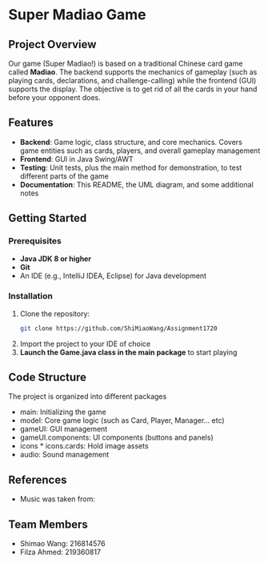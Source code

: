 # Super Madiao Game

## Project Overview
Our game (Super Madiao!) is based on a traditional Chinese card game called **Madiao**. The backend supports the mechanics of gameplay (such as playing cards, declarations, and challenge-calling) while the frontend (GUI) supports the display. The objective is to get rid of all the cards in your hand before your opponent does.

## Features
- **Backend**: Game logic, class structure, and core mechanics. Covers game entities such as cards, players, and overall gameplay management
- **Frontend**: GUI in Java Swing/AWT
- **Testing**: Unit tests, plus the main method for demonstration, to test different parts of the game
- **Documentation**: This README, the UML diagram, and some additional notes

## Getting Started

### Prerequisites
- **Java JDK 8 or higher**
- **Git**
- An IDE (e.g., IntelliJ IDEA, Eclipse) for Java development

### Installation
1. Clone the repository:
   ```bash
   git clone https://github.com/ShiMiaoWang/Assignment1720
2. Import the project to your IDE of choice
3. **Launch the Game.java class in the main package** to start playing

## Code Structure
The project is organized into different packages
* main: Initializing the game
* model: Core game logic (such as Card, Player, Manager... etc)
* gameUI: GUI management
* gameUI.components: UI components (buttons and panels)
* icons * icons.cards: Hold image assets
* audio: Sound management

## References
* Music was taken from: 

## Team Members
* Shimao Wang: 216814576
* Filza Ahmed: 219360817
